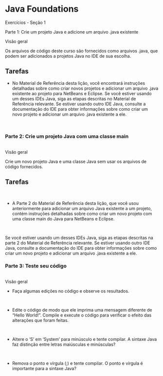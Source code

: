 # Java Foundations
Exercícios - Seção 1

Parte 1: Crie um projeto Java e adicione um arquivo .java existente
<br>

Visão geral
<br>

Os arquivos de código deste curso são fornecidos como arquivos .java, que podem ser adicionados a projetos Java no IDE de sua escolha. 
<br>
<h2>Tarefas</h2>

* No Material de Referência desta lição, você encontrará instruções detalhadas sobre como criar novos projetos e adicionar um arquivo .java existente ao projeto para NetBeans e Eclipse. Se você estiver usando um desses IDEs Java, siga as etapas descritas no Material de Referência relevante. Se estiver usando outro IDE Java, consulte a documentação do IDE para obter informações sobre como criar um novo projeto e adicionar um arquivo .java existente a ele.
<br>

<h3>Parte 2: Crie um projeto Java com uma classe main </h3>
<br>
Visão geral

<br>

Crie um novo projeto Java e uma classe Java sem usar os arquivos de código fornecidos.
<br>
<h2>Tarefas</h2>
<br>

* A Parte 2 do Material de Referência desta lição, que você usou anteriormente para adicionar um arquivo Java existente a um projeto, contém instruções detalhadas sobre como criar um novo projeto com uma classe main do Java para NetBeans e Eclipse. 

<br>

Se você estiver usando um desses IDEs Java, siga as etapas descritas na parte 2 do Material de Referência relevante. Se estiver usando outro IDE Java, consulte a documentação do IDE para obter informações sobre como criar um novo projeto e adicionar um arquivo .java existente a ele.
<br>

<h3>Parte 3: Teste seu código </h3>
<br>
Visão geral

<br>

* Faça algumas edições no código e observe os resultados.
<br>

* Edite o código de modo que ele imprima uma mensagem diferente de “Hello World!”.
Compile e execute o código para verificar o efeito das alterações que foram feitas.
<br>

* Altere o ‘S’ em ‘System’ para minúsculo e tente compilar.
A sintaxe Java faz distinção entre letras maiúsculas e minúsculas?
<br>

* Remova o ponto e vírgula (;) e tente compilar.
O ponto e vírgula é importante para a sintaxe Java?

